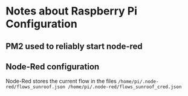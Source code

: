 # Notes about Raspberry Pi Configuration

## PM2 used to reliably start node-red

## Node-Red configuration
Node-Red stores the current flow in the files
``
/home/pi/.node-red/flows_sunroof.json
/home/pi/.node-red/flows_sunroof_cred.json
``
